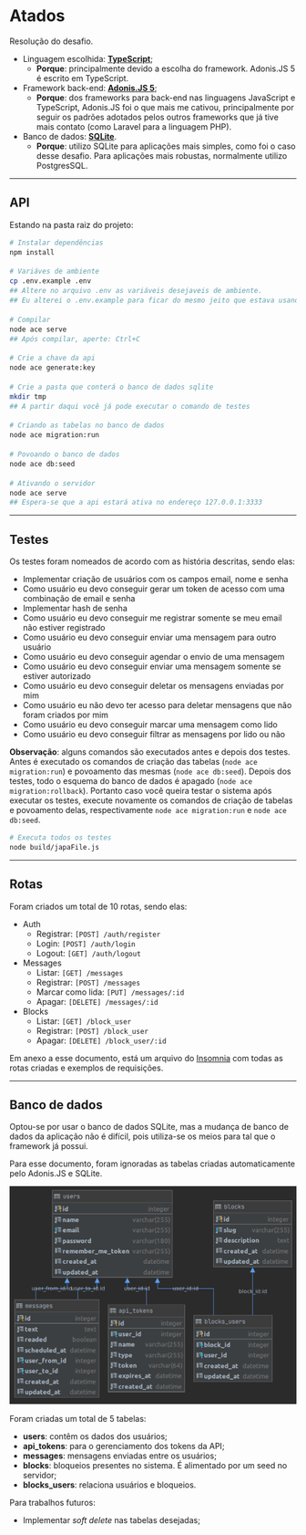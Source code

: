 # Atados

Resolução do desafio.

- Linguagem escolhida: [**TypeScript**](https://www.typescriptlang.org/);
  - **Porque**: principalmente devido a escolha do framework. Adonis.JS 5 é escrito em TypeScript.
- Framework back-end: [**Adonis.JS 5**](https://preview.adonisjs.com/);
  - **Porque**: dos frameworks para back-end nas linguagens JavaScript e TypeScript, Adonis.JS foi o que mais me cativou, principalmente por seguir os padrões adotados pelos outros frameworks que já tive mais contato (como Laravel para a linguagem PHP).
- Banco de dados: [**SQLite**](https://www.sqlite.org/index.html).
  - **Porque**: utilizo SQLite para aplicações mais simples, como foi o caso desse desafio. Para aplicações mais robustas, normalmente utilizo PostgresSQL.

----------

## API
Estando na pasta raiz do projeto:

```bash
# Instalar dependências
npm install

# Variáves de ambiente
cp .env.example .env
## Altere no arquivo .env as variáveis desejaveis de ambiente.
## Eu alterei o .env.example para ficar do mesmo jeito que estava usando na minha máquina

# Compilar
node ace serve
## Após compilar, aperte: Ctrl+C

# Crie a chave da api
node ace generate:key

# Crie a pasta que conterá o banco de dados sqlite
mkdir tmp
## A partir daqui você já pode executar o comando de testes

# Criando as tabelas no banco de dados
node ace migration:run

# Povoando o banco de dados
node ace db:seed

# Ativando o servidor
node ace serve
## Espera-se que a api estará ativa no endereço 127.0.0.1:3333 
```

----------

## Testes
Os testes foram nomeados de acordo com as história descritas, sendo elas:

- Implementar criação de usuários com os campos email, nome e senha
- Como usuário eu devo conseguir gerar um token de acesso com uma combinação de email e senha
- Implementar hash de senha
- Como usuário eu devo conseguir me registrar somente se meu email não estiver registrado
- Como usuário eu devo conseguir enviar uma mensagem para outro usuário
- Como usuário eu devo conseguir agendar o envio de uma mensagem
- Como usuário eu devo conseguir enviar uma mensagem somente se estiver autorizado
- Como usuário eu devo conseguir deletar os mensagens enviadas por mim
- Como usuário eu não devo ter acesso para deletar mensagens que não foram criados por mim
- Como usuário eu devo conseguir marcar uma mensagem como lido
- Como usuário eu devo conseguir filtrar as mensagens por lido ou não

**Observação**: alguns comandos são executados antes e depois dos testes.
Antes é executado os comandos de criação das tabelas (`node ace migration:run`) e povoamento das mesmas (`node ace db:seed`).
Depois dos testes, todo o esquema do banco de dados é apagado (`node ace migration:rollback`).
Portanto caso você queira testar o sistema após executar os testes, execute novamente os comandos de criação de tabelas e
povoamento delas, respectivamente `node ace migration:run` e `node ace db:seed`.

```bash
# Executa todos os testes
node build/japaFile.js
```

----------

## Rotas

Foram criados um total de 10 rotas, sendo elas:
- Auth
  - Registrar: `[POST] /auth/register`
  - Login: `[POST] /auth/login`
  - Logout: `[GET] /auth/logout`
- Messages
  - Listar: `[GET] /messages`
  - Registrar: `[POST] /messages`
  - Marcar como lida: `[PUT] /messages/:id`
  - Apagar: `[DELETE] /messages/:id`
- Blocks
  - Listar: `[GET] /block_user`
  - Registrar: `[POST] /block_user`
  - Apagar: `[DELETE] /block_user/:id`

Em anexo a esse documento, está um arquivo do [Insomnia](doc/Insomnia_Atados.json) com todas as rotas criadas e exemplos de requisições.

----------

## Banco de dados
Optou-se por usar o banco de dados SQLite, mas a mudança de banco de dados da aplicação não é difícil, pois utiliza-se os meios para tal que o framework já possui.

Para esse documento, foram ignoradas as tabelas criadas automaticamente pelo Adonis.JS e SQLite.

![diagrama_banco_dados](doc/atados-database.png)

Foram criadas um total de 5 tabelas:

- **users**: contêm os dados dos usuários;
- **api_tokens**: para o gerenciamento dos tokens da API;
- **messages**: mensagens enviadas entre os usuários;
- **blocks**: bloqueios presentes no sistema. É alimentado por um seed no servidor;
- **blocks_users**: relaciona usuários e bloqueios.

Para trabalhos futuros:
- Implementar _soft delete_ nas tabelas desejadas;

